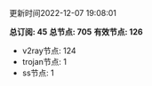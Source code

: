 更新时间2022-12-07 19:08:01

**总订阅: 45**
**总节点: 705**
**有效节点: 126**
- v2ray节点: 124
- trojan节点: 1
- ss节点: 1
